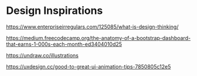 # Design Inspirations

https://www.enterpriseirregulars.com/125085/what-is-design-thinking/

https://medium.freecodecamp.org/the-anatomy-of-a-bootstrap-dashboard-that-earns-1-000s-each-month-ed3404010d25

https://undraw.co/illustrations

https://uxdesign.cc/good-to-great-ui-animation-tips-7850805c12e5
